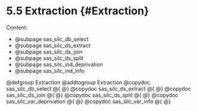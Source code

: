 # 5.5 Extraction   {#Extraction}

Content:

- @subpage sas_silc_db_select 
- @subpage sas_silc_ds_extract
- @subpage sas_silc_ds_join
- @subpage sas_silc_ds_split
- @subpage sas_silc_ind_deprivation
- @subpage sas_silc_ind_info

@defgroup Extraction
@addtogroup Extraction
@copydoc sas_silc_db_select
@{
@}
@copydoc sas_silc_ds_extract
@{
@}
@copydoc sas_silc_ds_join
@{
@}
@copydoc sas_silc_ds_split
@{
@}
@copydoc sas_silc_var_deprivation
@{
@}
@copydoc sas_silc_var_info
@{
@}